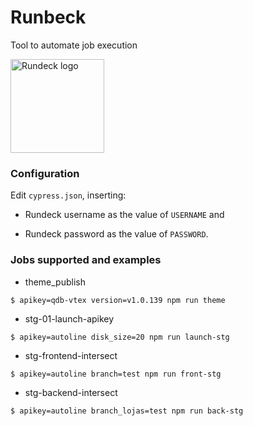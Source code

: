 # Runbeck

Tool to automate job execution

<img src="https://projects.task.gda.pl/uploads/-/system/project/avatar/135/rundeck_logo_white.png" width="150" height="150" title="Rundeck logo">

### Configuration

Edit ```cypress.json```, inserting:

* Rundeck username as the value of ```USERNAME``` and

* Rundeck password as the value of ```PASSWORD```.


### Jobs supported and examples

* theme_publish 

```shell
$ apikey=qdb-vtex version=v1.0.139 npm run theme
```

* stg-01-launch-apikey
```shell
$ apikey=autoline disk_size=20 npm run launch-stg
```

* stg-frontend-intersect
```shell
$ apikey=autoline branch=test npm run front-stg
```

* stg-backend-intersect
```shell
$ apikey=autoline branch_lojas=test npm run back-stg
```
